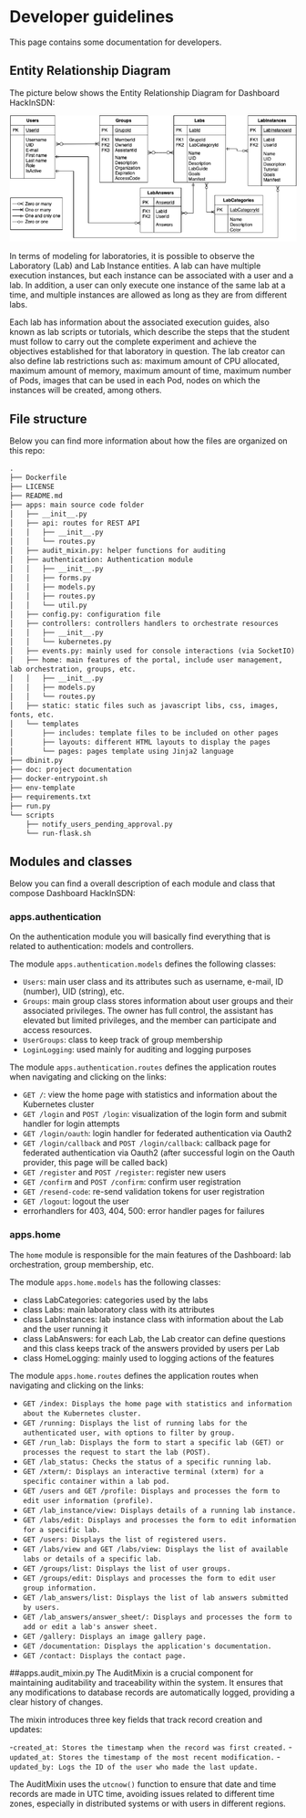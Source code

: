 # Developer guidelines

This page contains some documentation for developers.

## Entity Relationship Diagram

The picture below shows the Entity Relationship Diagram for Dashboard HackInSDN:

![img-alt](./img/diagrama-entidade-relacionamento-2.png)

In terms of modeling for laboratories, it is possible to observe the Laboratory (Lab) and Lab Instance entities. A lab can have multiple execution instances, but each instance can be associated with a user and a lab. In addition, a user can only execute one instance of the same lab at a time, and multiple instances are allowed as long as they are from different labs.

Each lab has information about the associated execution guides, also known as lab scripts or tutorials, which describe the steps that the student must follow to carry out the complete experiment and achieve the objectives established for that laboratory in question. The lab creator can also define lab restrictions such as: maximum amount of CPU allocated, maximum amount of memory, maximum amount of time, maximum number of Pods, images that can be used in each Pod, nodes on which the instances will be created, among others.

## File structure

Below you can find more information about how the files are organized on this repo:

```
.
├── Dockerfile
├── LICENSE
├── README.md
├── apps: main source code folder
│   ├── __init__.py
│   ├── api: routes for REST API
│   │   ├── __init__.py
│   │   └── routes.py
│   ├── audit_mixin.py: helper functions for auditing
│   ├── authentication: Authentication module
│   │   ├── __init__.py
│   │   ├── forms.py
│   │   ├── models.py
│   │   ├── routes.py
│   │   └── util.py
│   ├── config.py: configuration file
│   ├── controllers: controllers handlers to orchestrate resources
│   │   ├── __init__.py
│   │   └── kubernetes.py
│   ├── events.py: mainly used for console interactions (via SocketIO)
│   ├── home: main features of the portal, include user management, lab orchestration, groups, etc.
│   │   ├── __init__.py
│   │   ├── models.py
│   │   └── routes.py
│   ├── static: static files such as javascript libs, css, images, fonts, etc.
│   └── templates
│       ├── includes: template files to be included on other pages
│       ├── layouts: different HTML layouts to display the pages
│       └── pages: pages template using Jinja2 language
├── dbinit.py
├── doc: project documentation
├── docker-entrypoint.sh
├── env-template
├── requirements.txt
├── run.py
└── scripts
    ├── notify_users_pending_approval.py
    └── run-flask.sh
```

## Modules and classes

Below you can find a overall description of each module and class that compose Dashboard HackInSDN:

### apps.authentication

On the authentication module you will basically find everything that is related to authentication: models and controllers.

The module `apps.authentication.models` defines the following classes:

- `Users`: main user class and its attributes such as username, e-mail, ID (number), UID (string), etc.
- `Groups`: main group class stores information about user groups and their associated privileges. The owner has full control, the assistant has elevated but limited privileges, and the member can participate and access resources.
- `UserGroups`: class to keep track of group membership
- `LoginLogging`: used mainly for auditing and logging purposes

The module `apps.authentication.routes` defines the application routes when navigating and clicking on the links:

- `GET /`: view the home page with statistics and information about the Kubernetes cluster
- `GET /login` and `POST /login`: visualization of the login form and submit handler for login attempts
- `GET /login/oauth`: login handler for federated authentication via Oauth2
- `GET /login/callback` and `POST /login/callback`: callback page for federated authentication via Oauth2 (after successful login on the Oauth provider, this page will be called back)
- `GET /register` and `POST /register`: register new users
- `GET /confirm` and `POST /confirm`: confirm user registration
- `GET /resend-code`: re-send validation tokens for user registration
- `GET /logout`: logout the user
- errorhandlers for 403, 404, 500: error handler pages for failures

### apps.home

The `home` module is responsible for the main features of the Dashboard: lab orchestration, group membership, etc.

The module `apps.home.models` has the following classes:

- class LabCategories: categories used by the labs
- class Labs: main laboratory class with its attributes
- class LabInstances: lab instance class with information about the Lab and the user running it
- class LabAnswers: for each Lab, the Lab creator can define questions and this class keeps track of the answers provided by users per Lab
- class HomeLogging: mainly used to logging actions of the features

The module `apps.home.routes` defines the application routes when navigating and clicking on the links:

- `GET /index: Displays the home page with statistics and information about the Kubernetes cluster.`
- `GET /running: Displays the list of running labs for the authenticated user, with options to filter by group.`
- `GET /run_lab: Displays the form to start a specific lab (GET) or processes the request to start the lab (POST).`
- `GET /lab_status: Checks the status of a specific running lab.`
- `GET /xterm/: Displays an interactive terminal (xterm) for a specific container within a lab pod.`
- `GET /users and GET /profile: Displays and processes the form to edit user information (profile).`
- `GET /lab_instance/view: Displays details of a running lab instance.`
- `GET /labs/edit: Displays and processes the form to edit information for a specific lab.`
- `GET /users: Displays the list of registered users.`
- `GET /labs/view and GET /labs/view: Displays the list of available labs or details of a specific lab.`
- `GET /groups/list: Displays the list of user groups.`
- `GET /groups/edit: Displays and processes the form to edit user group information.`
- `GET /lab_answers/list: Displays the list of lab answers submitted by users.`
- `GET /lab_answers/answer_sheet/: Displays and processes the form to add or edit a lab's answer sheet.`
- `GET /gallery: Displays an image gallery page.`
- `GET /documentation: Displays the application's documentation.`
- `GET /contact: Displays the contact page.`

##apps.audit_mixin.py
The AuditMixin is a crucial component for maintaining auditability and traceability within the system. It ensures that any modifications to database records are automatically logged, providing a clear history of changes.

The mixin introduces three key fields that track record creation and updates:

-`created_at: Stores the timestamp when the record was first created.`
-`updated_at: Stores the timestamp of the most recent modification.`
-`updated_by: Logs the ID of the user who made the last update.`

The AuditMixin uses the `utcnow()` function to ensure that date and time records are made in UTC time, avoiding issues related to different time zones, especially in distributed systems or with users in different regions.
